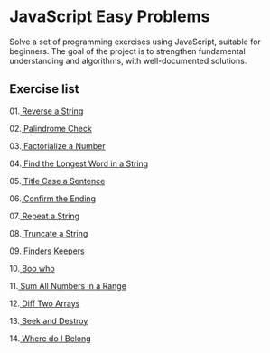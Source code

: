 # JavaScript Easy Problems

Solve a set of programming exercises using JavaScript, suitable for beginners.
The goal of the project is to strengthen fundamental understanding and algorithms, with well-documented solutions.

## Exercise list

01.[ Reverse a String](01-Reverse-String.js)

02.[ Palindrome Check](02-Palindrome-Check.js)

03.[ Factorialize a Number](03-Factorialize-Number.js)

04.[ Find the Longest Word in a String](04-Get-Longest-Word.js)

05.[ Title Case a Sentence](05-Title-Case-Sentence.js)

06.[ Confirm the Ending](06-Confirm-Ending.js)

07.[ Repeat a String](07-Repeat-String.js)

08.[ Truncate a String](08-Truncate-String.js)

09.[ Finders Keepers](09-Finders-Keepers.js)

10.[ Boo who](10-Boo-Who.js)

11.[ Sum All Numbers in a Range](11-Sum-Numbers-Range.js)

12.[ Diff Two Arrays](12-Diff-Two-Arrays.js)

13.[ Seek and Destroy](13-Seek-Destroy.js)

14.[ Where do I Belong](14-Where-Belong.js)
